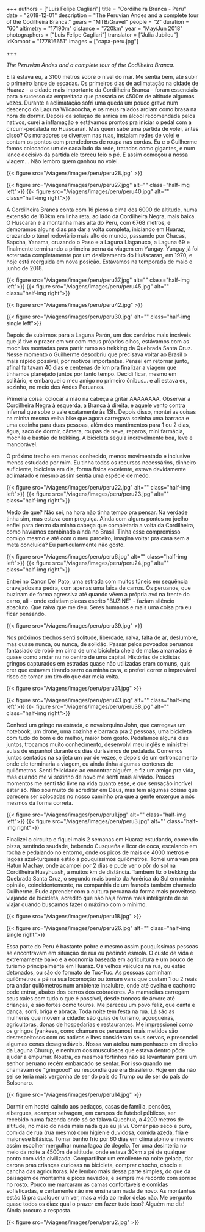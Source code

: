 +++
authors = ["Luis Felipe Cagliari"]
title = "Cordilheira Branca - Peru"
date = "2018-12-01"
description = "The Peruvian Andes and a complete tour of the Codilheira Branca."
gears = "MTB/Gravel"
people = "2"
duration = "60"
altimetry = "17190m"
distance = "720km"
year = "May/Jun 2018"
photographers = ["Luis Felipe Cagliari"]
translator = ["Julia Jubileu"]
idKomoot = "177816651"
images = ["capa-peru.jpg"]

+++

_The Peruvian Andes and a complete tour of the Codilheira Branca._
<!--more-->

E lá estava eu, a 3100 metros sobre o nível do mar. Me sentia bem, até subir o primeiro lance de escadas. Os primeiros dias de aclimatação na cidade de Huaraz - a cidade mais importante da Cordilheira Branca - foram essenciais para o sucesso da empreitada que passaria os 4500m de altitude algumas vezes.
Durante a aclimatação sofri uma queda um pouco grave num descenço da Laguna Wilcacocha, e os meus ralados ardiam como brasa na hora de dormir. Depois da solução de arnica em álcool recomendada pelos nativos, curei a inflamação e estávamos prontos pra iniciar o pedal com a circum-pedalada no Huascaran. Mas quem sabe uma partida de volei, antes disso? Os moradores se divertem nas ruas, instalam redes de volei e contam os pontos com prendedores de roupa nas cordas. Eu e o Guilherme fomos colocados um de cada lado da rede, tratados como gigantes, e num lance decisivo da partida ele torceu feio o pé. E assim começou a nossa viagem... Não lembro quem ganhou no volei.

{{< figure src="/viagens/images/peru/peru28.jpg" >}}

{{< figure src="/viagens/images/peru/peru27.jpg" alt="" class="half-img   left">}}
{{< figure src="/viagens/images/peru/peru40.jpg" alt="" class="half-img   right">}}

A Cordilheira Branca conta com 16 picos a cima dos 6000 de altitude, numa extensão de 180km em linha reta, ao lado da Cordilheira Negra, mais baixa. O Huscarán é a montanha mais alta do Peru, com 6768 metros, e demoramos alguns dias pra dar a volta completa, iniciando em Huaraz, cruzando o túnel rodoviário mais alto do mundo, passando por Chacas, Sapcha, Yanama, cruzando o Paso e a Laguna Llaganuco, a Laguna 69 e finalmente terminando a primeira perna da viagem em Yungay. Yungay já foi soterrada completamente por um deslizamento do Huáscaran, em 1970, e hoje está reerguida em nova posição. Estávamos na temporada de maio e junho de 2018.

{{< figure src="/viagens/images/peru/peru37.jpg" alt="" class="half-img   left">}}
{{< figure src="/viagens/images/peru/peru45.jpg" alt="" class="half-img   right">}}

{{< figure src="/viagens/images/peru/peru42.jpg" >}}

{{< figure src="/viagens/images/peru/peru30.jpg" alt="" class="half-img  single left">}}

Depois de subirmos para a Laguna Parón, um dos cenários mais incríveis que já tive o prazer em ver com meus próprios olhos, estávamos com as mochilas montadas para partir rumo ao trekking da Quebrada Santa Cruz. Nesse momento o Guilherme descobriu que precisava voltar ao Brasil o mais rápido possível, por motivos importantes. Pensei em retornar junto, afinal faltavam 40 dias e centenas de km pra finalizar a viagem que tínhamos planejado juntos por tanto tempo. Decidi ficar, mesmo em solitário, e embarquei o meu amigo no primeiro ônibus... e ali estava eu, sozinho, no meio dos Andes Peruanos.

Primeira coisa: colocar a mão na cabeça a gritar AAAAAAAA. Observar a Cordilheira Negra à esquerda, a Branca à direita, e aquele vento contra infernal que sobe o vale exatamente às 13h. Depois disso, montei as coisas na minha mesma velha bike que agora carregava sozinha uma barraca e uma cozinha para duas pessoas, além dos mantimentos para 1 ou 2 dias, água, saco de dormir, câmera, roupas de neve, reparos, mini farmácia, mochila e bastão de trekking. A bicicleta seguia increvelmente boa, leve e manobrável.

O próximo trecho era menos conhecido, menos movimentado e inclusive menos estudado por mim. Eu tinha todos os recursos necessários, dinheiro suficiente, bicicleta em dia, forma física excelente, estava devidamente aclimatado e mesmo assim sentia uma espécie de medo.

{{< figure src="/viagens/images/peru/peru22.jpg" alt="" class="half-img   left">}}
{{< figure src="/viagens/images/peru/peru23.jpg" alt="" class="half-img   right">}}

Medo de que? Não sei, na hora não tinha tempo pra pensar. Na verdade tinha sim, mas estava com preguiça. Ainda com alguns pontos no joelho enfiei para dentro da minha cabeça que completaria a volta da Cordilheira, como havíamos combinado ainda no Brasil. Tinha esse compromisso comigo mesmo e até com o meu parceiro, imagina voltar pra casa sem a meta concluída? Eu particularmente não gosto.

{{< figure src="/viagens/images/peru/peru6.jpg" alt="" class="half-img   left">}}
{{< figure src="/viagens/images/peru/peru24.jpg" alt="" class="half-img   right">}}

Entrei no Canon Del Pato, uma estrada com muitos túneis em sequência cravejados na pedra, com apenas uma faixa de carros. Os peruanos, que buzinam de forma agressiva até quando vêem a própria avó na frente do carro, ali - onde existiam placas escrito "BUZINE" - faziam silêncio absoluto. Que raiva que me deu. Seres humanos e mais uma coisa pra eu ficar pensando.

{{< figure src="/viagens/images/peru/peru39.jpg" >}}

Nos próximos trechos senti solitude, liberdade, raiva, falta de ar, deslumbre, mas quase nunca, ou nunca, de solidão. Passar pelos povoados peruanos fantasiado de robô em cima de uma bicicleta cheia de malas amarradas é quase como andar nu no centro de uma capital. Histórias de ciclistas gringos capturados em estradas quase não utilizadas eram comuns, quis crer que estavam tirando sarro da minha cara, e preferi correr o improvável risco de tomar um tiro do que dar meia volta.

{{< figure src="/viagens/images/peru/peru31.jpg" >}}

{{< figure src="/viagens/images/peru/peru43.jpg" alt="" class="half-img   left">}}
{{< figure src="/viagens/images/peru/peru38.jpg" alt="" class="half-img   right">}}

Conheci um gringo na estrada, o novaiorquino John, que carregava um notebook, um drone, uma cozinha e barraca pra 2 pessoas, uma bicicleta com tudo do bom e do melhor, maior bom gosto. Pedalamos alguns dias juntos, trocamos muito conhecimento, desenvolvi meu inglês e ministrei aulas de espanhol durante os dias duríssimos de pedalada. Comemos juntos sentados na sarjeta um par de vezes, e depois de um entroncamento onde ele terminaria a viagem, eu ainda tinha algumas centenas de quilômetros. Senti felicidade ao encontrar alguém, e fiz um amigo pra vida, mas quando me vi sozinho de novo me senti mais aliviado. Poucos momentos me senti tão livre na vida quanto esse, e que sensação incrível estar só. Não sou muito de acreditar em Deus, mas tem algumas coisas que parecem ser colocadas no nosso caminho pra que a gente enxergue a nós mesmos da forma correta.

{{< figure src="/viagens/images/peru/peru1.jpg" alt="" class="half-img   left">}}
{{< figure src="/viagens/images/peru/peru3.jpg" alt="" class="half-img   right">}}

Finalizei o circuito e fiquei mais 2 semanas em Huaraz estudando, comendo pizza, sentindo saudade, bebendo Cusqueña e licor de coca, escalando em rocha e pedalando no entorno, onde os picos de mais de 4000 metros e lagoas azul-turquesa estão a pouquíssimos quilômetros. Tomei uma van pra Hatun Machay, onde acampei por 2 dias e pude ver o pôr do sol na Cordilheira Huayhuash, a muitos km de distância. Também fiz o trekking da Quebrada Santa Cruz, o segundo mais bonito da América do Sul em minha opinião, coincidentemente, na companhia de um francês também chamado Guilherme. Pude aprender com a cultura peruana da forma mais proveitosa viajando de bicicleta, acredito que não haja forma mais inteligente de se viajar quando buscamos fazer o máximo com o mínimo.

{{< figure src="/viagens/images/peru/peru18.jpg" >}}

{{< figure src="/viagens/images/peru/peru26.jpg" alt="" class="half-img  single right">}}

Essa parte do Peru é bastante pobre e mesmo assim pouquíssimas pessoas se encontravam em situação de rua ou pedindo esmola. O custo de vida é extremamente baixo e a economia baseada em agricultura e um pouco de turismo principalmente em Huaraz. Os velhos veículos na rua, ou estão detonados, ou são do formato de Tuc-Tuc. As pessoas caminham quilômetros a pé na sua locomoção ou tomam vans que custam 1 ou 2 reais pra andar quilômetros num ambiente insalubre, onde até ovelha e cachorro pode entrar, abaixo dos berros dos cobradores. As mamacitas carregam seus xales com tudo o que é possível, desde troncos de árvore até crianças, e são fortes como touros. Me pareceu um povo feliz, que canta e dança, sorri, briga e abraça. Toda noite tem festa na rua. Lá são as mulheres que movem a cidade: são guias de turismo, açougueiras, agricultoras, donas de hospedarias e restaurantes. Me impressionei como os gringos (yankees, como chamam os peruanos) mais metidos são desrespeitosos com os nativos e lhes consideram seus servos, e presenciei algumas cenas desagradáveis. Nossa van atolou num penhasco em direção da Laguna Churup, e nenhum dos musculosos que estava dentro pôde ajudar a empurrar. Noutra, os mesmos fortinhos não se levantaram para um senhor peruano recém embarcado se sentar. Por isso quando me chamavam de "gringooo!" eu respondia que era Brasileiro. Hoje em dia não sei se teria mais vergonha de ser do país do Trump ou de ser do país do Bolsonaro.

{{< figure src="/viagens/images/peru/peru14.jpg" >}}

Dormir em hostel caindo aos pedaços, casas de família, pensões, albergues, acampar selvagem, em campos de futebol públicos, ser recebido numa fazenda onde só se falava Quechua, a 4200 metros de altitude, no meio do nada mais nada que eu já vi. Comer pão seco e puro, comida de rua (rua mesmo) com higienie duvidosa, comida azeda, fria e maionese bifásica. Tomar banho frio por 60 dias em clima alpino e mesmo assim escolher mergulhar numa lagoa de degelo. Ter uma desinteria no meio da noite a 4500m de altitude, onde estava 30km a pé de qualquer ponto com vida civilizada. Compartilhar um emoliente na noite gelada, dar carona pras crianças curiosas na bicicleta, comprar chocho, choclo e cancha das agricultoras. Me lembro mais dessa parte simples, do que da paisagem de montanha e picos nevados, e sempre me recordo com sorriso no rosto. Pouco me marcaram as camas confortáveis e comidas sofisticadas, e certamente não me ensinaram nada de novo. As montanhas estão lá pra qualquer um ver, mas a vida ao redor delas não. Me pergunto quase todos os dias: qual o prazer em fazer tudo isso? Alguém me diz! Ainda procuro a resposta.

{{< figure src="/viagens/images/peru/peru2.jpg" >}}
